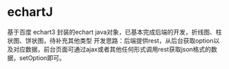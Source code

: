 # echartJ
 基于百度 echart3 封装的echart java对象，已基本完成后端的开发，折线图、柱状图、饼状图，待补充其他类型
 开发思路：后端提供rest，从后台获取option以及对应数据，前台页面可通过ajax或者其他任何形式调用rest获取json格式的数据，setOption即可。 
